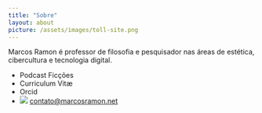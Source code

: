 ```yaml
---
title: "Sobre"
layout: about
picture: /assets/images/toll-site.png
---
```


Marcos Ramon é professor de filosofia e pesquisador nas áreas de estética, cibercultura e tecnologia digital.
- Podcast Ficções
- Curriculum Vitæ
- Orcid
- <img src="_includes/icon-email.svg"> [contato@marcosramon.net]("mailto:contato@marcosramon.net")
